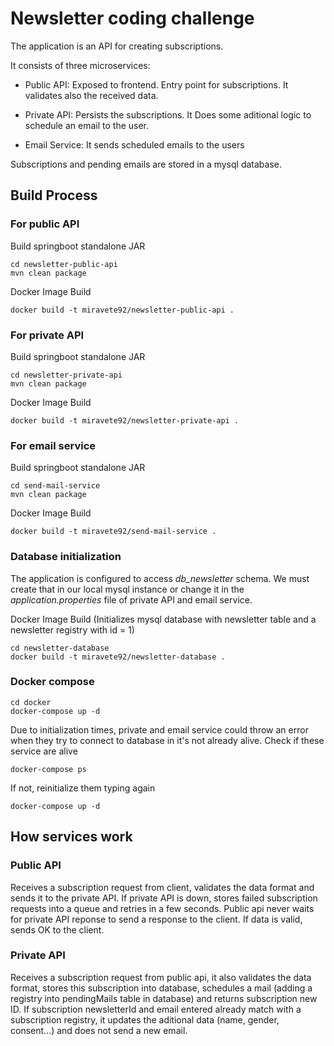 # Newsletter coding challenge

The application is an API for creating subscriptions.

It consists of three microservices:

- Public API: Exposed to frontend. Entry point for subscriptions. It validates also the received data.

- Private API: Persists the subscriptions. It Does some aditional logic to schedule an email to the user.

- Email Service: It sends scheduled emails to the users

Subscriptions and pending emails are stored in a mysql database.

## Build Process

### For public API

Build springboot standalone JAR
```
cd newsletter-public-api
mvn clean package
```

Docker Image Build
```
docker build -t miravete92/newsletter-public-api .
```

### For private API

Build springboot standalone JAR
```
cd newsletter-private-api
mvn clean package
``` 

Docker Image Build
```
docker build -t miravete92/newsletter-private-api .
```

### For email service

Build springboot standalone JAR
```
cd send-mail-service
mvn clean package
``` 

Docker Image Build
```
docker build -t miravete92/send-mail-service .
```

### Database initialization
The application is configured to access *db_newsletter* schema. We must create that in our local mysql instance or change it in the *application.properties* file of private API and email service.

Docker Image Build (Initializes mysql database with newsletter table and a newsletter registry with id = 1)
```
cd newsletter-database
docker build -t miravete92/newsletter-database .
```

### Docker compose

```
cd docker
docker-compose up -d
```

Due to initialization times, private and email service could throw an error when they try to connect to database in it's not already alive.
Check if these service are alive
```
docker-compose ps
```
If not, reinitialize them typing again
```
docker-compose up -d
```

## How services work

### Public API

Receives a subscription request from client, validates the data format and sends it to the private API.
If private API is down, stores failed subscription requests into a queue and retries in a few seconds.
Public api never waits for private API reponse to send a response to the client. If data is valid, sends OK to the client.

### Private API

Receives a subscription request from public api, it also validates the data format, stores this subscription into database, schedules a mail (adding a registry into pendingMails table in database) and returns subscription new ID.
If subscription newsletterId and email entered already match with a subscription registry, it updates the aditional data (name, gender, consent...) and does not send a new email.



